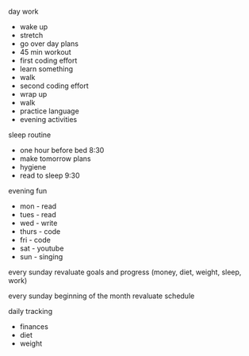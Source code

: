 day work 
- wake up
- stretch
- go over day plans
- 45 min workout
- first coding effort
- learn something 
- walk 
- second coding effort 
- wrap up 
- walk 
- practice language 
- evening activities

sleep routine
- one hour before bed 8:30
- make tomorrow plans
- hygiene
- read to sleep 9:30

evening fun
- mon - read 
- tues - read 
- wed - write 
- thurs - code 
- fri - code 
- sat - youtube 
- sun - singing

every sunday revaluate goals and progress (money, diet, weight, sleep, work)

every sunday beginning of the month revaluate schedule


daily tracking
- finances
- diet
- weight
